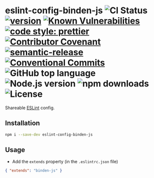 # eslint-config-binden-js ![CI Status](https://github.com/binden-js/eslint-config/workflows/CI/badge.svg) [![version](https://img.shields.io/github/package-json/v/binden-js/eslint-config?style=plastic)](https://github.com/binden-js/eslint-config) [![Known Vulnerabilities](https://snyk.io/test/github/binden-js/eslint-config/badge.svg)](https://snyk.io/test/github/binden-js/eslint-config) [![code style: prettier](https://img.shields.io/badge/code_style-prettier-ff69b4.svg)](https://github.com/prettier/prettier) [![Contributor Covenant](https://img.shields.io/badge/Contributor%20Covenant-2.1-4baaaa.svg)](CODE_OF_CONDUCT.md) [![semantic-release](https://img.shields.io/badge/%20%20%F0%9F%93%A6%F0%9F%9A%80-semantic--release-e10079.svg)](https://github.com/semantic-release/semantic-release) [![Conventional Commits](https://img.shields.io/badge/Conventional%20Commits-1.0.0-yellow.svg)](https://conventionalcommits.org) ![GitHub top language](https://img.shields.io/github/languages/top/binden-js/eslint-config) ![Node.js version](https://img.shields.io/node/v/eslint-config-binden-js) ![npm downloads](https://img.shields.io/npm/dt/eslint-config-binden-js) ![License](https://img.shields.io/github/license/binden-js/eslint-config)

Shareable [ESLint](https://github.com/eslint/eslint) config.

## Installation

```sh
npm i --save-dev eslint-config-binden-js
```

## Usage

- Add the `extends` property (in the `.eslintrc.json` file)

```json
{ "extends": "binden-js" }
```
